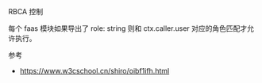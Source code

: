 RBCA 控制

每个 faas 模块如果导出了 role: string 则和 ctx.caller.user 对应的角色匹配才允许执行。

参考

* https://www.w3cschool.cn/shiro/oibf1ifh.html
